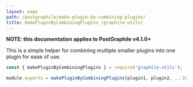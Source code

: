 ```yaml
---
layout: page
path: /postgraphile/make-plugin-by-combining-plugins/
title: makePluginByCombiningPlugins (graphile-utils)
---
```


**NOTE: this documentation applies to PostGraphile v4.1.0+**

This is a simple helper for combining multiple smaller plugins into one
plugin for ease of use.

```js
const { makePluginByCombiningPlugins } = require('graphile-utils');

module.exports = makePluginByCombiningPlugins(plugin1, plugin2, ...);
```
